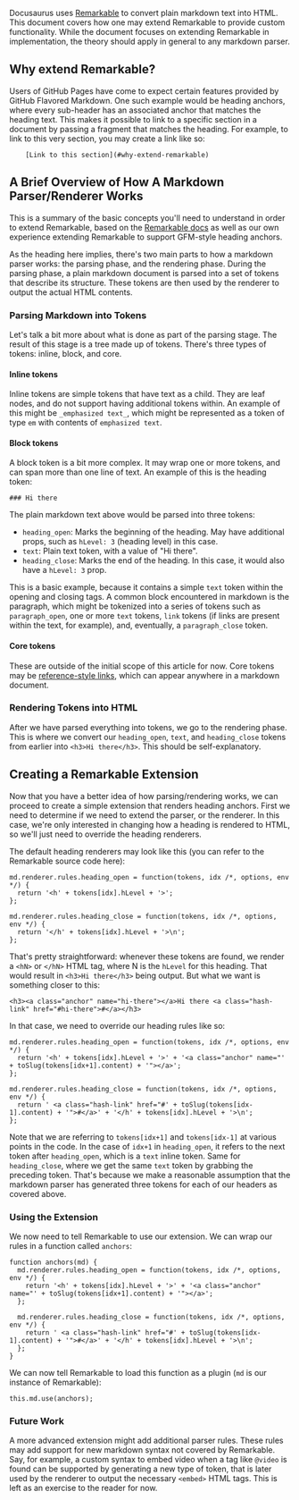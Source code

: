 Docusaurus uses [Remarkable](https://github.com/jonschlinkert/remarkable) to convert plain markdown text into HTML. This document covers how one may extend Remarkable to provide custom functionality. While the document focuses on extending Remarkable in implementation, the theory should apply in general to any markdown parser.

## Why extend Remarkable?

Users of GitHub Pages have come to expect certain features provided by GitHub Flavored Markdown. One such example would be heading anchors, where every sub-header has an associated anchor that matches the heading text. This makes it possible to link to a specific section in a document by passing a fragment that matches the heading. For example, to link to this very section, you may create a link like so:

```
    [Link to this section](#why-extend-remarkable)
```

## A Brief Overview of How A Markdown Parser/Renderer Works

This is a summary of the basic concepts you'll need to understand in order to extend Remarkable, based on the [Remarkable docs](https://github.com/jonschlinkert/remarkable/tree/master/docs) as well as our own experience extending Remarkable to support GFM-style heading anchors.

As the heading here implies, there's two main parts to how a markdown parser works: the parsing phase, and the rendering phase. During the parsing phase, a plain markdown document is parsed into a set of tokens that describe its structure. These tokens are then used by the renderer to output the actual HTML contents.

### Parsing Markdown into Tokens

Let's talk a bit more about what is done as part of the parsing stage. The result of this stage is a tree made up of tokens. There's three types of tokens: inline, block, and core.

#### Inline tokens

Inline tokens are simple tokens that have text as a child. They are leaf nodes, and do not support having additional tokens within. An example of this might be `_emphasized text_`, which might be represented as a token of type `em` with contents of `emphasized text`.

#### Block tokens

A block token is a bit more complex. It may wrap one or more tokens, and can span more than one line of text. An example of this is the heading token:

```
### Hi there
```

The plain markdown text above would be parsed into three tokens:

- `heading_open`: Marks the beginning of the heading. May have additional props, such as `hLevel: 3` (heading level) in this case.
- `text`: Plain text token, with a value of "Hi there".
- `heading_close`: Marks the end of the heading. In this case, it would also have a `hLevel: 3` prop.

This is a basic example, because it contains a simple `text` token within the opening and closing tags. A common block encountered in markdown is the paragraph, which might be tokenized into a series of tokens such as `paragraph_open`, one or more `text` tokens, `link` tokens (if links are present within the text, for example), and, eventually, a `paragraph_close` token.

#### Core tokens

These are outside of the initial scope of this article for now. Core tokens may be [reference-style links](https://github.github.com/gfm/#link-reference-definitions), which can appear anywhere in a markdown document.

### Rendering Tokens into HTML

After we have parsed everything into tokens, we go to the rendering phase. This is where we convert our `heading_open`, `text`, and `heading_close` tokens from earlier into `<h3>Hi there</h3>`. This should be self-explanatory.

## Creating a Remarkable Extension

Now that you have a better idea of how parsing/rendering works, we can proceed to create a simple extension that renders heading anchors. First we need to determine if we need to extend the parser, or the renderer. In this case, we're only interested in changing how a heading is rendered to HTML, so we'll just need to override the heading renderers.

The default heading renderers may look like this (you can refer to the Remarkable source code here):

```
md.renderer.rules.heading_open = function(tokens, idx /*, options, env */) {
  return '<h' + tokens[idx].hLevel + '>';
};

md.renderer.rules.heading_close = function(tokens, idx /*, options, env */) {
  return '</h' + tokens[idx].hLevel + '>\n';
};
```

That's pretty straightforward: whenever these tokens are found, we render a `<hN>` or `</hN>` HTML tag, where N is the `hLevel` for this heading. That would result in `<h3>Hi there</h3>` being output. But what we want is something closer to this:

```
<h3><a class="anchor" name="hi-there"></a>Hi there <a class="hash-link" href="#hi-there">#</a></h3>
```

In that case, we need to override our heading rules like so:

```
md.renderer.rules.heading_open = function(tokens, idx /*, options, env */) {
  return '<h' + tokens[idx].hLevel + '>' + '<a class="anchor" name="' + toSlug(tokens[idx+1].content) + '"></a>';
};

md.renderer.rules.heading_close = function(tokens, idx /*, options, env */) {
  return ' <a class="hash-link" href="#' + toSlug(tokens[idx-1].content) + '">#</a>' + '</h' + tokens[idx].hLevel + '>\n';
};
```

Note that we are referring to `tokens[idx+1]` and `tokens[idx-1]` at various points in the code. In the case of `idx+1` in `heading_open`, it refers to the next token after `heading_open`, which is a `text` inline token. Same for `heading_close`, where we get the same `text` token by grabbing the preceding token. That's because we make a reasonable assumption that the markdown parser has generated three tokens for each of our headers as covered above.

### Using the Extension

We now need to tell Remarkable to use our extension. We can wrap our rules in a function called `anchors`:

```
function anchors(md) {
  md.renderer.rules.heading_open = function(tokens, idx /*, options, env */) {
    return '<h' + tokens[idx].hLevel + '>' + '<a class="anchor" name="' + toSlug(tokens[idx+1].content) + '"></a>';
  };

  md.renderer.rules.heading_close = function(tokens, idx /*, options, env */) {
    return ' <a class="hash-link" href="#' + toSlug(tokens[idx-1].content) + '">#</a>' + '</h' + tokens[idx].hLevel + '>\n';
  };
}
```

We can now tell Remarkable to load this function as a plugin (`md` is our instance of Remarkable):

```
this.md.use(anchors);
```

### Future Work

A more advanced extension might add additional parser rules. These rules may add support for new markdown syntax not covered by Remarkable. Say, for example, a custom syntax to embed video when a tag like `@video` is found can be supported by generating a new type of token, that is later used by the renderer to output the necessary `<embed>` HTML tags. This is left as an exercise to the reader for now.